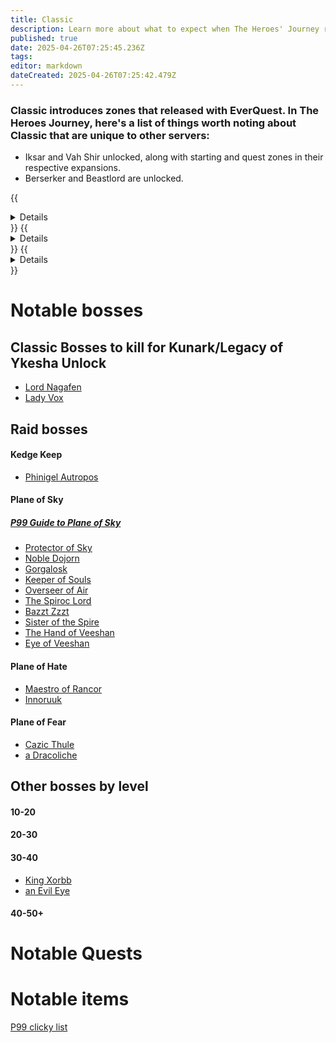 ```yaml
---
title: Classic
description: Learn more about what to expect when The Heroes' Journey releases
published: true
date: 2025-04-26T07:25:45.236Z
tags: 
editor: markdown
dateCreated: 2025-04-26T07:25:42.479Z
---
```


### Classic introduces zones that released with EverQuest. In The Heroes Journey, here's a list of things worth noting about Classic that are unique to other servers:

- Iksar and Vah Shir unlocked, along with starting and quest zones in their respective expansions.
- Berserker and Beastlord are unlocked.

{{<details title="Classic zones">}}
  - Ak'Anon
  - Befallen
  - Blackburrow
  - Castle Mistmoore
  - Clan Runnyeye
  - Commonlands
  - Crushbone
  - Dagnor's Cauldron
  - East Karana
  - Erud's Crossing
  - Erudin
  - Erudin Palace
  - Estate of Unrest
  - Everfrost Peaks
  - Felwithe
  - Freeport Sewers
  - Freeport
  - Gorge of King Xorbb
  - Greater Faydark
  - Grobb
  - Halas
  - High Keep
  - Highpass Hold
  - Innothule Swamp
  - Kaladim
  - Kedge Keep
  - Kithicor Forest
  - Lake Rathetear
  - Lavastorm Mountains
  - Lesser Faydark
  - Lower Guk
  - Misty Thicket
  - Nagafen's Lair
  - Najena
  - Nektulos Forest
  - Neriak
  - North Karana
  - North Ro
  - Ocean of Tears
  - Oggok
  - Paineel
  - Permafrost Keep
  - Plane of Fear
  - Plane of Hate
  - Plane of Sky
  - Qeynos
  - Qeynos Catacombs
  - Qeynos Hills
  - Rathe Mountains
  - Rivervale
  - Solusek's Eye
  - South Karana
  - South Ro
  - Steamfont Mountains
  - Surefall Glade
  - Temple of Cazic-Thule
  - The Feerrott
  - Toxxulia Forest
  - Upper Guk
  - West Karana
{{</details>}}
{{<details title="Kunark zones (Iksar starting areas)">}}
 - Cabilis East
 - Cabilis West
 - Field Of Bone
 - Kurns Tower
 - Lake of Ill Omen
 - Swamp of No Hope
 - Warslik's Woods
{{</details>}}
{{<details title="Luclin zones (Vah Shir starting areas)">}}
 - Hollowshade Moor
 - Paludal Caverns
 - Shadeweaver's Thicket
 - Shar Vahl
{{</details>}}

# Notable bosses
 ## Classic Bosses to kill for Kunark/Legacy of Ykesha Unlock
- [Lord Nagafen](https://wiki.project1999.com/Lord_Nagafen)
- [Lady Vox](https://wiki.project1999.com/Lady_Vox)
 ## Raid bosses
#### Kedge Keep
- [Phinigel Autropos](https://wiki.project1999.com/Phinigel_Autropos)
#### Plane of Sky
##### [P99 Guide to Plane of Sky](https://wiki.project1999.com/Plane_of_Sky)
- [Protector of Sky](https://wiki.project1999.com/Protector_of_Sky)
- [Noble Dojorn](https://wiki.project1999.com/Noble_Dojorn)
- [Gorgalosk](https://wiki.project1999.com/Gorgalosk)
- [Keeper of Souls](https://wiki.project1999.com/Keeper_of_Souls)
- [Overseer of Air](https://wiki.project1999.com/Overseer_of_Air)
- [The Spiroc Lord](https://wiki.project1999.com/The_Spiroc_Lord)
- [Bazzt Zzzt](https://wiki.project1999.com/Bazzt_Zzzt)
- [Sister of the Spire](https://wiki.project1999.com/Sister_of_the_Spire)
- [The Hand of Veeshan](https://wiki.project1999.com/The_Hand_of_Veeshan)
- [Eye of Veeshan](https://wiki.project1999.com/Eye_of_Veeshan)
#### Plane of Hate
- [Maestro of Rancor](https://wiki.project1999.com/Maestro_of_Rancor)
- [Innoruuk](https://wiki.project1999.com/Innoruuk_(God))
#### Plane of Fear
- [Cazic Thule](https://wiki.project1999.com/Cazic_Thule_(God))
- [a Dracoliche](https://wiki.project1999.com/Dracoliche)
## Other bosses by level
#### 10-20

#### 20-30

#### 30-40
- [King Xorbb](https://wiki.project1999.com/King_Xorbb)
- [an Evil Eye](https://wiki.project1999.com/An_Evil_Eye_(Lower_Guk))
#### 40-50+




# Notable Quests

# Notable items
[P99 clicky list](https://wiki.project1999.com/Clickies)
